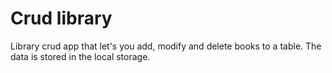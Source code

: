 # Crud library
Library crud app that let's you add, modify and delete books to a table. The data is stored in the local storage.
